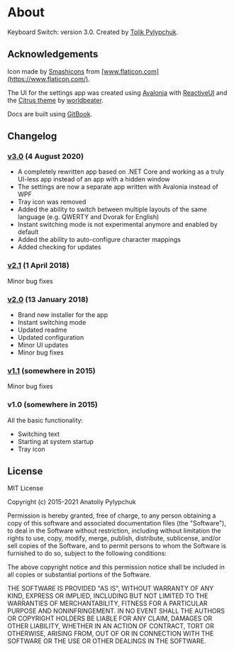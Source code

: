 # About

Keyboard Switch: version 3.0. Created by [Tolik Pylypchuk](https://github.com/TolikPylypchuk).

## Acknowledgements

Icon made by [Smashicons](https://smashicons.com/) from [www.flaticon.com](https://www.flaticon.com/).

The UI for the settings app was created using [Avalonia](https://avaloniaui.net/) with [ReactiveUI](https://www.reactiveui.net/) and the [Citrus theme](https://github.com/worldbeater/Citrus.Avalonia) by [worldbeater](https://github.com/worldbeater).

Docs are built using [GitBook](https://www.gitbook.com).

## Changelog

### [v3.0](https://github.com/TolikPylypchuk/KeyboardSwitch/releases/tag/v3.0) \(4 August 2020\)

* A completely rewritten app based on .NET Core and working as a truly UI-less app instead of an app with a hidden window
* The settings are now a separate app written with Avalonia instead of WPF
* Tray icon was removed
* Added the ability to switch between multiple layouts of the same language \(e.g. QWERTY and Dvorak for English\)
* Instant switching mode is not experimental anymore and enabled by default
* Added the ability to auto-configure character mappings
* Added checking for updates

### [v2.1](https://github.com/TolikPylypchuk/KeyboardSwitch/releases/tag/v2.1) \(1 April 2018\)

Minor bug fixes

### [v2.0](https://github.com/TolikPylypchuk/KeyboardSwitch/releases/tag/v2.0) \(13 January 2018\)

* Brand new installer for the app
* Instant switching mode
* Updated readme
* Updated configuration
* Minor UI updates
* Minor bug fixes

### [v1.1](https://github.com/TolikPylypchuk/KeyboardSwitch/releases/tag/v1.1) \(somewhere in 2015\)

Minor bug fixes

### v1.0 \(somewhere in 2015\)

All the basic functionality:

* Switching text
* Starting at system startup
* Tray icon

## License

MIT License

Copyright \(c\) 2015-2021 Anatoliy Pylypchuk

Permission is hereby granted, free of charge, to any person obtaining a copy of this software and associated documentation files \(the "Software"\), to deal in the Software without restriction, including without limitation the rights to use, copy, modify, merge, publish, distribute, sublicense, and/or sell copies of the Software, and to permit persons to whom the Software is furnished to do so, subject to the following conditions:

The above copyright notice and this permission notice shall be included in all copies or substantial portions of the Software.

THE SOFTWARE IS PROVIDED "AS IS", WITHOUT WARRANTY OF ANY KIND, EXPRESS OR IMPLIED, INCLUDING BUT NOT LIMITED TO THE WARRANTIES OF MERCHANTABILITY, FITNESS FOR A PARTICULAR PURPOSE AND NONINFRINGEMENT. IN NO EVENT SHALL THE AUTHORS OR COPYRIGHT HOLDERS BE LIABLE FOR ANY CLAIM, DAMAGES OR OTHER LIABILITY, WHETHER IN AN ACTION OF CONTRACT, TORT OR OTHERWISE, ARISING FROM, OUT OF OR IN CONNECTION WITH THE SOFTWARE OR THE USE OR OTHER DEALINGS IN THE SOFTWARE.

